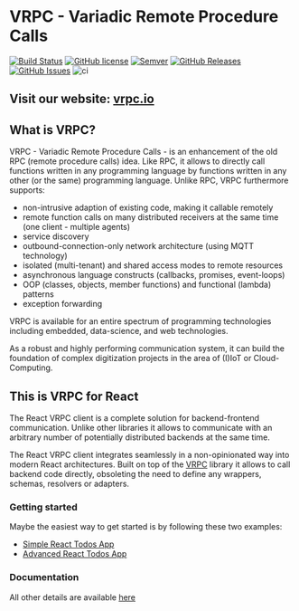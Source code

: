 # VRPC - Variadic Remote Procedure Calls

[![Build Status](https://travis-ci.com/heisenware/vrpc-react.svg?branch=master)](https://travis-ci.com/heisenware/vrpc-react)
[![GitHub license](https://img.shields.io/badge/license-MIT-blue.svg)](https://raw.githubusercontent.com/heisenware/vrpc-react/master/LICENSE)
[![Semver](https://img.shields.io/badge/semver-2.0.0-blue)](https://semver.org/spec/v2.0.0.html)
[![GitHub Releases](https://img.shields.io/github/tag/heisenware/vrpc-react.svg)](https://github.com/heisenware/vrpc-react/tag)
[![GitHub Issues](https://img.shields.io/github/issues/heisenware/vrpc-react.svg)](http://github.com/heisenware/vrpc-react/issues)
![ci](https://github.com/heisenware/vrpc-react/actions/workflows/ci.yml/badge.svg)

## Visit our website: [vrpc.io](https://vrpc.io)

## What is VRPC?

VRPC - Variadic Remote Procedure Calls - is an enhancement of the old RPC
(remote procedure calls) idea. Like RPC, it allows to directly call functions
written in any programming language by functions written in any other (or the
same) programming language. Unlike RPC, VRPC furthermore supports:

- non-intrusive adaption of existing code, making it callable remotely
- remote function calls on many distributed receivers at the same time (one
  client - multiple agents)
- service discovery
- outbound-connection-only network architecture (using MQTT technology)
- isolated (multi-tenant) and shared access modes to remote resources
- asynchronous language constructs (callbacks, promises, event-loops)
- OOP (classes, objects, member functions) and functional (lambda) patterns
- exception forwarding

VRPC is available for an entire spectrum of programming technologies including
embedded, data-science, and web technologies.

As a robust and highly performing communication system, it can build the
foundation of complex digitization projects in the area of (I)IoT or
Cloud-Computing.

## This is VRPC for React

The React VRPC client is a complete solution for backend-frontend communication.
Unlike other libraries it allows to communicate with an arbitrary number
of potentially distributed backends at the same time.

The React VRPC client integrates seamlessly in a non-opinionated way into modern
React architectures. Built on top of the
[VRPC](https://github.com/bheisen/vrpc-js) library it allows to call backend
code directly, obsoleting the need to define any wrappers, schemas, resolvers or
adapters.

### Getting started

Maybe the easiest way to get started is by following these two examples:

- [Simple React Todos App](examples/vrpc-react-todos-1/README.md)
- [Advanced React Todos App](examples/vrpc-react-todos-2/README.md)

### Documentation

All other details are available [here](docs/api.md)
